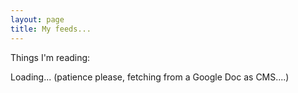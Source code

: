```yaml
---
layout: page
title: My feeds...
---
```


<script type="text/javascript" src="/js/tabletop.js"></script>

<script type="text/javascript">
  window.onload = function() { init() };

  var public_spreadsheet_url = '1KOafitsYQJdZyvdywnOLjxz_FI2yVlxw2IXU2XpEAiY';

  function init() {
    Tabletop.init( { key: public_spreadsheet_url,
                     callback: showInfo,
                     simpleSheet: true,
                     orderby: 'date',
                     reverse:'true' } )
                     
  };
    
function showInfo(data, tabletop) {
    $("#loading").toggle();
    console.log(data);    
      $("#links").append("<p><a href='"+data[i].url + "'>" + data[i].url + "</a> - " + data[i].title + "</p>");
    };
  
</script>

Things I'm reading:

<span id="loading">Loading... (patience please, fetching from a Google Doc as CMS....)</span>

<div id="links"></div>